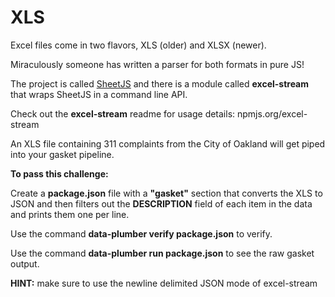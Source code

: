 # XLS

Excel files come in two flavors, XLS (older) and XLSX (newer). 

Miraculously someone has written a parser for both formats in pure JS!

The project is called [SheetJS](https://github.com/sheetjs) and there is a
module called **excel-stream** that wraps SheetJS in a command line API.

Check out the **excel-stream** readme for usage details: npmjs.org/excel-stream

An XLS file containing 311 complaints from the City of Oakland will get piped
into your gasket pipeline.

**To pass this challenge:**

Create a **package.json** file with a **"gasket"** section that converts the
XLS to JSON and then filters out the **DESCRIPTION** field of each item in the
data and prints them one per line.

Use the command **data-plumber verify package.json** to verify.

Use the command **data-plumber run package.json** to see the raw gasket output.

**HINT:** make sure to use the newline delimited JSON mode of excel-stream

